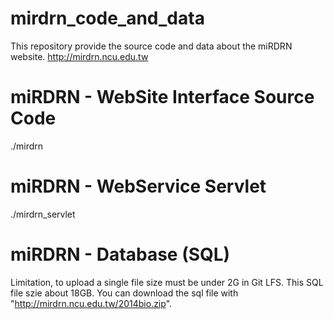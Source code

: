 # mirdrn_code_and_data
This repository provide the source code and data about the miRDRN website.
http://mirdrn.ncu.edu.tw

# miRDRN - WebSite Interface Source Code
./mirdrn

# miRDRN - WebService Servlet
./mirdrn_servlet

# miRDRN - Database (SQL)
Limitation, to upload a single file size must be under 2G in Git LFS.
This SQL file szie about 18GB.
You can download the sql file with "http://mirdrn.ncu.edu.tw/2014bio.zip".
